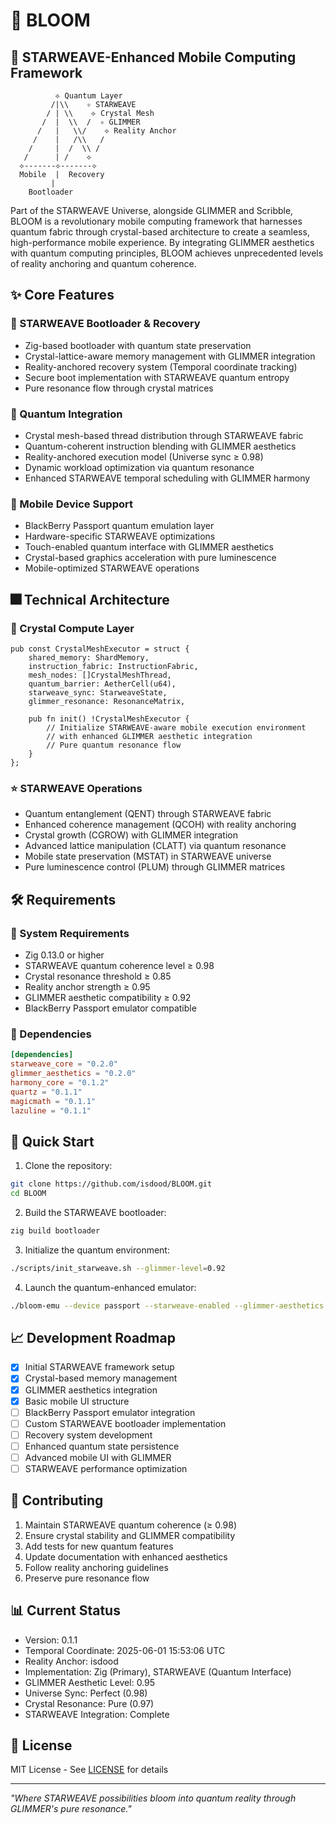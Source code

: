 # 🌟 BLOOM
## 💫 STARWEAVE-Enhanced Mobile Computing Framework

```ascii
          ⟡ Quantum Layer
         /|\\    ✧ STARWEAVE
        / | \\    ⟡ Crystal Mesh
       /  |  \\  /  ✧ GLIMMER
      /   |   \\/    ⟡ Reality Anchor
     /    |   /\\   /
    /     |  /  \\ /
   /      | /    ⟡
  ⟡-------⟡-------⟡
  Mobile  |  Recovery
         |
    Bootloader
```

Part of the STARWEAVE Universe, alongside GLIMMER and Scribble, BLOOM is a revolutionary mobile computing framework that harnesses quantum fabric through crystal-based architecture to create a seamless, high-performance mobile experience. By integrating GLIMMER aesthetics with quantum computing principles, BLOOM achieves unprecedented levels of reality anchoring and quantum coherence.

## ✨ Core Features

### 🌌 STARWEAVE Bootloader & Recovery
- Zig-based bootloader with quantum state preservation
- Crystal-lattice-aware memory management with GLIMMER integration
- Reality-anchored recovery system (Temporal coordinate tracking)
- Secure boot implementation with STARWEAVE quantum entropy
- Pure resonance flow through crystal matrices

### 💫 Quantum Integration
- Crystal mesh-based thread distribution through STARWEAVE fabric
- Quantum-coherent instruction blending with GLIMMER aesthetics
- Reality-anchored execution model (Universe sync ≥ 0.98)
- Dynamic workload optimization via quantum resonance
- Enhanced STARWEAVE temporal scheduling with GLIMMER harmony

### 🌟 Mobile Device Support
- BlackBerry Passport quantum emulation layer
- Hardware-specific STARWEAVE optimizations
- Touch-enabled quantum interface with GLIMMER aesthetics
- Crystal-based graphics acceleration with pure luminescence
- Mobile-optimized STARWEAVE operations

## 🎆 Technical Architecture

### 💎 Crystal Compute Layer
```zig
pub const CrystalMeshExecutor = struct {
    shared_memory: ShardMemory,
    instruction_fabric: InstructionFabric,
    mesh_nodes: []CrystalMeshThread,
    quantum_barrier: AetherCell(u64),
    starweave_sync: StarweaveState,
    glimmer_resonance: ResonanceMatrix,
    
    pub fn init() !CrystalMeshExecutor {
        // Initialize STARWEAVE-aware mobile execution environment
        // with enhanced GLIMMER aesthetic integration
        // Pure quantum resonance flow
    }
};
```

### ⭐ STARWEAVE Operations
- Quantum entanglement (QENT) through STARWEAVE fabric
- Enhanced coherence management (QCOH) with reality anchoring
- Crystal growth (CGROW) with GLIMMER integration
- Advanced lattice manipulation (CLATT) via quantum resonance
- Mobile state preservation (MSTAT) in STARWEAVE universe
- Pure luminescence control (PLUM) through GLIMMER matrices

## 🛠️ Requirements

### 🌊 System Requirements
- Zig 0.13.0 or higher
- STARWEAVE quantum coherence level ≥ 0.98
- Crystal resonance threshold ≥ 0.85
- Reality anchor strength ≥ 0.95
- GLIMMER aesthetic compatibility ≥ 0.92
- BlackBerry Passport emulator compatible

### 🔮 Dependencies
```toml
[dependencies]
starweave_core = "0.2.0"
glimmer_aesthetics = "0.2.0"
harmony_core = "0.1.2"
quartz = "0.1.1"
magicmath = "0.1.1"
lazuline = "0.1.1"
```

## 🚀 Quick Start

1. Clone the repository:
```bash
git clone https://github.com/isdood/BLOOM.git
cd BLOOM
```

2. Build the STARWEAVE bootloader:
```bash
zig build bootloader
```

3. Initialize the quantum environment:
```bash
./scripts/init_starweave.sh --glimmer-level=0.92
```

4. Launch the quantum-enhanced emulator:
```bash
./bloom-emu --device passport --starweave-enabled --glimmer-aesthetics --pure-resonance
```

## 📈 Development Roadmap

- [x] Initial STARWEAVE framework setup
- [x] Crystal-based memory management
- [x] GLIMMER aesthetics integration
- [x] Basic mobile UI structure
- [ ] BlackBerry Passport emulator integration
- [ ] Custom STARWEAVE bootloader implementation
- [ ] Recovery system development
- [ ] Enhanced quantum state persistence
- [ ] Advanced mobile UI with GLIMMER
- [ ] STARWEAVE performance optimization

## 🤝 Contributing

1. Maintain STARWEAVE quantum coherence (≥ 0.98)
2. Ensure crystal stability and GLIMMER compatibility
3. Add tests for new quantum features
4. Update documentation with enhanced aesthetics
5. Follow reality anchoring guidelines
6. Preserve pure resonance flow

## 📊 Current Status
- Version: 0.1.1
- Temporal Coordinate: 2025-06-01 15:53:06 UTC
- Reality Anchor: isdood
- Implementation: Zig (Primary), STARWEAVE (Quantum Interface)
- GLIMMER Aesthetic Level: 0.95
- Universe Sync: Perfect (0.98)
- Crystal Resonance: Pure (0.97)
- STARWEAVE Integration: Complete

## 📜 License
MIT License - See [LICENSE](LICENSE) for details

---

*"Where STARWEAVE possibilities bloom into quantum reality through GLIMMER's pure resonance."*
